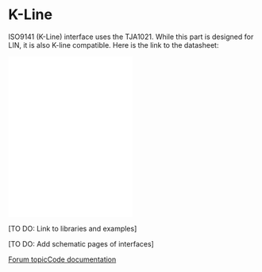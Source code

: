 K-Line
======

ISO9141 (K-Line) interface uses the TJA1021. While this part is designed for LIN, it is also K-line compatible. Here is the link to the datasheet:

[<embed src="/images/TJA1021b0ee.html" width="250" height="324" />](http://www.nxp.com/docs/en/data-sheet/TJA1021.pdf)

\[TO DO: Link to libraries and examples\]

\[TO DO: Add schematic pages of interfaces\]

[Forum topic](#)[Code documentation](#)
